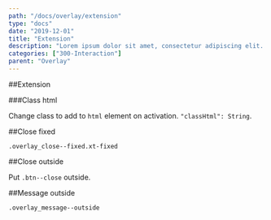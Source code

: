 ```yaml
---
path: "/docs/overlay/extension"
type: "docs"
date: "2019-12-01"
title: "Extension"
description: "Lorem ipsum dolor sit amet, consectetur adipiscing elit. Nunc tempus laoreet leo sit amet iaculis."
categories: ["300-Interaction"]
parent: "Overlay"
---
```


##Extension

###Class html

Change class to add to `html` element on activation. `"classHtml": String`.

<demo>
  <demovanilla src="demos/inline/extensions/overlay/class-html">
  </demovanilla>
</demo>

##Close fixed

`.overlay_close--fixed.xt-fixed`

<demo>
  <demovanilla src="demos/inline/extensions/overlay/close-fixed">
  </demovanilla>
</demo>

##Close outside

Put `.btn--close` outside.

<demo>
  <demovanilla src="demos/inline/extensions/overlay/close-outside">
  </demovanilla>
</demo>

##Message outside

`.overlay_message--outside`

<demo>
  <demovanilla src="demos/inline/extensions/overlay/message-outside">
  </demovanilla>
</demo>
